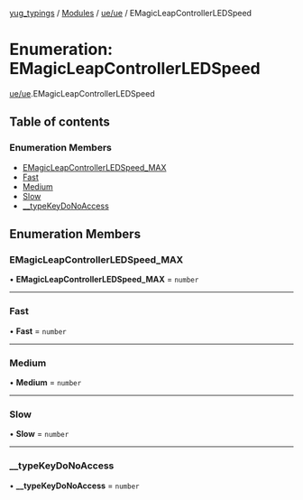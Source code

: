[yug_typings](../README.md) / [Modules](../modules.md) / [ue/ue](../modules/ue_ue.md) / EMagicLeapControllerLEDSpeed

# Enumeration: EMagicLeapControllerLEDSpeed

[ue/ue](../modules/ue_ue.md).EMagicLeapControllerLEDSpeed

## Table of contents

### Enumeration Members

- [EMagicLeapControllerLEDSpeed\_MAX](ue_ue.EMagicLeapControllerLEDSpeed.md#emagicleapcontrollerledspeed_max)
- [Fast](ue_ue.EMagicLeapControllerLEDSpeed.md#fast)
- [Medium](ue_ue.EMagicLeapControllerLEDSpeed.md#medium)
- [Slow](ue_ue.EMagicLeapControllerLEDSpeed.md#slow)
- [\_\_typeKeyDoNoAccess](ue_ue.EMagicLeapControllerLEDSpeed.md#__typekeydonoaccess)

## Enumeration Members

### EMagicLeapControllerLEDSpeed\_MAX

• **EMagicLeapControllerLEDSpeed\_MAX** = `number`

___

### Fast

• **Fast** = `number`

___

### Medium

• **Medium** = `number`

___

### Slow

• **Slow** = `number`

___

### \_\_typeKeyDoNoAccess

• **\_\_typeKeyDoNoAccess** = `number`
